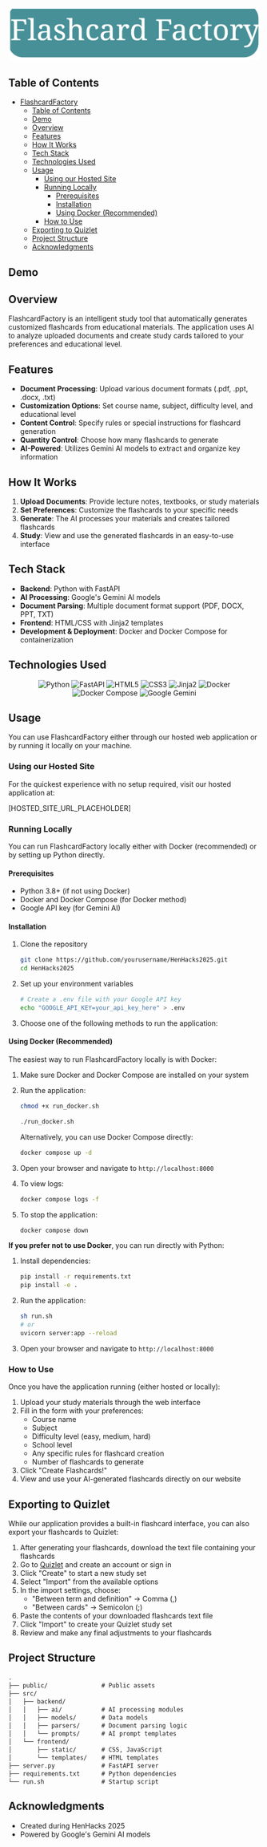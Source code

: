 ![Flash-Factory](./public/FlashFactory.png)

## Table of Contents

- [FlashcardFactory](#flashcardfactory)
  - [Table of Contents](#table-of-contents)
  - [Demo](#demo)
  - [Overview](#overview)
  - [Features](#features)
  - [How It Works](#how-it-works)
  - [Tech Stack](#tech-stack)
  - [Technologies Used](#technologies-used)
  - [Usage](#usage)
    - [Using our Hosted Site](#using-our-hosted-site)
    - [Running Locally](#running-locally)
      - [Prerequisites](#prerequisites)
      - [Installation](#installation)
      - [Using Docker (Recommended)](#using-docker-recommended)
    - [How to Use](#how-to-use)
  - [Exporting to Quizlet](#exporting-to-quizlet)
  - [Project Structure](#project-structure)
  - [Acknowledgments](#acknowledgments)

## Demo

## Overview

FlashcardFactory is an intelligent study tool that automatically generates customized flashcards from educational materials. The application uses AI to analyze uploaded documents and create study cards tailored to your preferences and educational level.

## Features

- **Document Processing**: Upload various document formats (.pdf, .ppt, .docx, .txt)
- **Customization Options**: Set course name, subject, difficulty level, and educational level
- **Content Control**: Specify rules or special instructions for flashcard generation
- **Quantity Control**: Choose how many flashcards to generate
- **AI-Powered**: Utilizes Gemini AI models to extract and organize key information

## How It Works

1. **Upload Documents**: Provide lecture notes, textbooks, or study materials
2. **Set Preferences**: Customize the flashcards to your specific needs
3. **Generate**: The AI processes your materials and creates tailored flashcards
4. **Study**: View and use the generated flashcards in an easy-to-use interface

## Tech Stack

- **Backend**: Python with FastAPI
- **AI Processing**: Google's Gemini AI models
- **Document Parsing**: Multiple document format support (PDF, DOCX, PPT, TXT)
- **Frontend**: HTML/CSS with Jinja2 templates
- **Development & Deployment**: Docker and Docker Compose for containerization

## Technologies Used

<div align="center">
  <img src="https://img.shields.io/badge/Python-3776AB?style=for-the-badge&logo=python&logoColor=white" alt="Python" />
  <img src="https://img.shields.io/badge/FastAPI-009688?style=for-the-badge&logo=fastapi&logoColor=white" alt="FastAPI" />
  <img src="https://img.shields.io/badge/HTML5-E34F26?style=for-the-badge&logo=html5&logoColor=white" alt="HTML5" />
  <img src="https://img.shields.io/badge/CSS3-1572B6?style=for-the-badge&logo=css3&logoColor=white" alt="CSS3" />
  <img src="https://img.shields.io/badge/Jinja2-B41717?style=for-the-badge&logo=jinja&logoColor=white" alt="Jinja2" />
  <img src="https://img.shields.io/badge/Docker-2496ED?style=for-the-badge&logo=docker&logoColor=white" alt="Docker" />
  <img src="https://img.shields.io/badge/Docker_Compose-2496ED?style=for-the-badge&logo=docker&logoColor=white" alt="Docker Compose" />
  <img src="https://img.shields.io/badge/Google_Gemini-4285F4?style=for-the-badge&logo=google&logoColor=white" alt="Google Gemini" />
</div>

## Usage

You can use FlashcardFactory either through our hosted web application or by running it locally on your machine.

### Using our Hosted Site

For the quickest experience with no setup required, visit our hosted application at:

[HOSTED_SITE_URL_PLACEHOLDER]

### Running Locally

You can run FlashcardFactory locally either with Docker (recommended) or by setting up Python directly.

#### Prerequisites

- Python 3.8+ (if not using Docker)
- Docker and Docker Compose (for Docker method)
- Google API key (for Gemini AI)

#### Installation

1. Clone the repository

   ```bash
   git clone https://github.com/yourusername/HenHacks2025.git
   cd HenHacks2025
   ```

2. Set up your environment variables

   ```bash
   # Create a .env file with your Google API key
   echo "GOOGLE_API_KEY=your_api_key_here" > .env
   ```

3. Choose one of the following methods to run the application:

#### Using Docker (Recommended)

The easiest way to run FlashcardFactory locally is with Docker:

1. Make sure Docker and Docker Compose are installed on your system

2. Run the application:

   ```bash
   chmod +x run_docker.sh
   ```

   ```bash
   ./run_docker.sh
   ```

   Alternatively, you can use Docker Compose directly:

   ```bash
   docker compose up -d
   ```

3. Open your browser and navigate to `http://localhost:8000`

4. To view logs:

   ```bash
   docker compose logs -f
   ```

5. To stop the application:

   ```bash
   docker compose down
   ```

**If you prefer not to use Docker**, you can run directly with Python:

1. Install dependencies:

   ```bash
   pip install -r requirements.txt
   pip install -e .
   ```

2. Run the application:

   ```bash
   sh run.sh
   # or
   uvicorn server:app --reload
   ```

3. Open your browser and navigate to `http://localhost:8000`

### How to Use

Once you have the application running (either hosted or locally):

1. Upload your study materials through the web interface
2. Fill in the form with your preferences:
   - Course name
   - Subject
   - Difficulty level (easy, medium, hard)
   - School level
   - Any specific rules for flashcard creation
   - Number of flashcards to generate
3. Click "Create Flashcards!"
4. View and use your AI-generated flashcards directly on our website

## Exporting to Quizlet

While our application provides a built-in flashcard interface, you can also export your flashcards to Quizlet:

1. After generating your flashcards, download the text file containing your flashcards
2. Go to [Quizlet](https://quizlet.com) and create an account or sign in
3. Click "Create" to start a new study set
4. Select "Import" from the available options
5. In the import settings, choose:
   - "Between term and definition" → Comma (,)
   - "Between cards" → Semicolon (;)
6. Paste the contents of your downloaded flashcards text file
7. Click "Import" to create your Quizlet study set
8. Review and make any final adjustments to your flashcards

## Project Structure

```
.
├── public/               # Public assets
├── src/
│   ├── backend/
│   │   ├── ai/           # AI processing modules
│   │   ├── models/       # Data models
│   │   ├── parsers/      # Document parsing logic
│   │   └── prompts/      # AI prompt templates
│   └── frontend/
│       ├── static/       # CSS, JavaScript
│       └── templates/    # HTML templates
├── server.py             # FastAPI server
├── requirements.txt      # Python dependencies
└── run.sh                # Startup script
```

## Acknowledgments

- Created during HenHacks 2025
- Powered by Google's Gemini AI models
